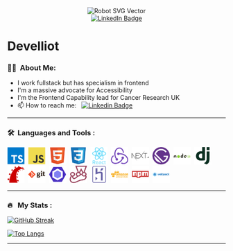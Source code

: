<div align="center">
<img src="https://www.svgrepo.com/show/29869/robot.svg" intrinsicsize="512 x 512" width="180" height="180" srcset="https://www.svgrepo.com/show/29869/robot.svg 4x" alt="Robot SVG Vector" title="Robot SVG Vector">
<br>
<a href="https://www.linkedin.com/in/elliot-revan-926ba474/"><img src="https://img.shields.io/badge/LinkedIn-blue?style=for-the-badge&logo=linkedin&logoColor=white" alt="LinkedIn Badge"></a>
</div>

# Develliot

### :technologist: &nbsp;About Me:

- I work fullstack but has specialism in frontend
- I'm a massive advocate for Accessibility
- I'm the Frontend Capability lead for Cancer Research UK
- 📫 How to reach me: &nbsp; [![Linkedin Badge](https://img.shields.io/badge/LinkedIn-blue?style=for-the-badge&logo=linkedin&logoColor=white)](https://www.linkedin.com/in/elliot-revan-926ba474/)

---

### 🛠 &nbsp;Languages and Tools :

<div>
<img src="https://github.com/devicons/devicon/blob/master/icons/typescript/typescript-original.svg" title="TypeScript" alt="TypeScript" width="40" height="40"/>&nbsp;
<img src="https://github.com/devicons/devicon/blob/master/icons/javascript/javascript-original.svg" title="JavaScript" alt="JavaScript" width="40" height="40"/>&nbsp;
<img src="https://github.com/devicons/devicon/blob/master/icons/html5/html5-original.svg" title="HTML5" alt="HTML" width="40" height="40"/>&nbsp;
<img src="https://github.com/devicons/devicon/blob/master/icons/css3/css3-original.svg" title="CSS3" alt="CSS3" width="40" height="40"/>&nbsp;
<img src="https://github.com/devicons/devicon/blob/master/icons/react/react-original-wordmark.svg" title="React" alt="React" width="40" height="40"/>&nbsp;
<img src="https://github.com/devicons/devicon/blob/master/icons/redux/redux-original.svg" title="Redux" alt="Redux" width="40" height="40"/>&nbsp;
<img src="https://github.com/devicons/devicon/blob/master/icons/nextjs/nextjs-original-wordmark.svg" title="NextJs" alt="NextJs" width="40" height="40"/>&nbsp;
<img src="https://github.com/devicons/devicon/blob/master/icons/gatsby/gatsby-original.svg" title="Gatsby"  alt="Gatsby" width="40" height="40"/>&nbsp;
<img src="https://github.com/devicons/devicon/blob/master/icons/nodejs/nodejs-original-wordmark.svg" title="NodeJS" alt="NodeJS" width="40" height="40"/>&nbsp;
<img src="https://github.com/devicons/devicon/blob/master/icons/django/django-plain.svg" title="Git" alt="Git" width="40" height="40"/>&nbsp;
<img src="https://github.com/devicons/devicon/blob/master/icons/rails/rails-plain.svg" title="Rails" alt="Rails" width="40" height="40"/>&nbsp;
<img src="https://github.com/devicons/devicon/blob/master/icons/git/git-original-wordmark.svg" title="Git" alt="Git" width="40" height="40"/>&nbsp;
<img src="https://github.com/devicons/devicon/blob/master/icons/eslint/eslint-original.svg" title="ESLint" alt="ESLint" width="40" height="40"/>&nbsp;
<img src="https://github.com/devicons/devicon/blob/master/icons/jest/jest-plain.svg" title="Jest" alt="Jest" width="40" height="40"/>&nbsp;
<img src="https://github.com/devicons/devicon/blob/master/icons/heroku/heroku-original.svg" title="Jest" alt="Jest" width="40" height="40"/>&nbsp;
<img src="https://github.com/devicons/devicon/blob/master/icons/amazonwebservices/amazonwebservices-plain-wordmark.svg" title="AWS" alt="AWS" width="40" height="40"/>&nbsp;
<img src="https://github.com/devicons/devicon/blob/master/icons/npm/npm-original-wordmark.svg" title="npm" alt="npm" width="40" height="40"/>&nbsp;
<img src="https://github.com/devicons/devicon/blob/master/icons/webpack/webpack-original-wordmark.svg" title="webpack" alt="webpack" width="40" height="40"/>&nbsp;

</div>

---

### 🔥 &nbsp; My Stats :

[![GitHub Streak](https://github-readme-streak-stats.herokuapp.com/?user=Develliot&theme=dark&background=000000)](https://git.io/streak-stats)

[![Top Langs](https://github-readme-stats.vercel.app/api/top-langs/?username=Develliot&layout=compact&theme=vision-friendly-dark)](https://github.com/anuraghazra/github-readme-stats)

---
